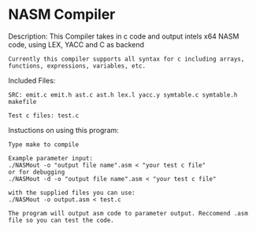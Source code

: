 #	NASM Compiler


 Description: 
	This Compiler takes in c code and output intels x64 NASM code, using LEX, YACC and C as backend

	Currently this compiler supports all syntax for c including arrays, functions, expressions, variables, etc.

 Included Files:

	SRC: emit.c emit.h ast.c ast.h lex.l yacc.y symtable.c symtable.h makefile

	Test c files: test.c 
	
 Instuctions on using this program:

	Type make to compile 

	Example parameter input:
	./NASMout -o "output file name".asm < "your test c file"
	or for debugging 
	./NASMout -d -o "output file name".asm < "your test c file"

	with the supplied files you can use: 
	./NASMout -o output.asm < test.c

	The program will output asm code to parameter output. Reccomend .asm file so you can test the code.
	
	
